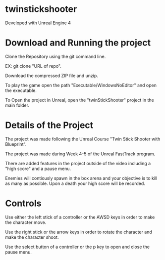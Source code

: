 # twinstickshooter

Developed with Unreal Engine 4

# Download and Running the project

Clone the Repository using the git command line.

EX: git clone "URL of repo".

Download the compressed ZIP file and unzip.

To play the game open the path "Executable/WindowsNoEditor" and open the executable.

To Open the project in Unreal, open the "twinStickShooter" project in the main folder.

# Details of the Project

The project was made following the Unreal Course "Twin Stick Shooter with Blueprint".

The project was made during Week 4-5 of the Unreal FastTrack program.

There are added features in the project outside of the video including a "high score" and a pause menu.

Enemies will contiously spawn in the box arena and your objective is to kill as many as possible. Upon a death your high score will be recorded.

# Controls

Use either the left stick of a controller or the AWSD keys in order to make the character move.

Use the right stick or the arrow keys in order to rotate the character and make the character shoot.

Use the select button of a controller or the p key to open and close the pause menu.




